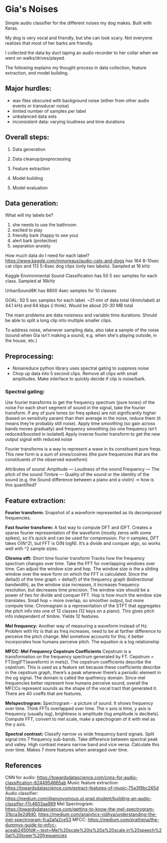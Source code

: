 # Gia's Noises
Simple audio classifier for the different noises my dog makes. Built with Keras. 

My dog is very vocal and friendly, but she can look scary. Not everyone realizes that most of her barks are friendly. 

I collected the data by duct taping an audio recorder to her collar when we went on walks/drives/played. 

The following explains my thought process in data collection, feature extraction, and model building. 

## Major hurdles: 
- wav files obscured with background noise (either from other audio events or transducer noise)
- limited number of samples per label
- unbalanced data sets 
- inconsistent data: varying loudness and time durations

## Overall steps: 
1. Data generation 

2. Data cleanup/preprocessing 

3. Feature extraction 

4. Model building 

5. Model evaluation 

## Data generation: 
What will my labels be? 
1. she needs to use the bathroom 
2. excited to play 
3. friendly bark (happy to see you) 
4. alert bark (protective) 
5. separation anxiety 


How much data do I need for each label? 
https://www.kaggle.com/mmoreaux/audio-cats-and-dogs has 164 8-10sec cat clips and 113 5-6sec dog clips (only two labels). Sampled at 16 kHz 

Kaggle Environmental Sound Classification has 50 5 sec samples for each class. Sampled at 16kHz 

UrbanSound8K has 8800 4sec samples for 10 classes

GOAL: 50 5 sec samples for each label. ~21 min of data total (4min/label) at 44.1 kHz and 64 kbps (i think). Would be about 20-30 MB total 

The main problems are data noisiness and variable time durations. Should be able to split a long clip into multiple smaller clips. 

To address noise, whenever sampling data, also take a sample of the noise (sound when Gia isn't making a sound, e.g. when she's playing outside, in the house, etc.) 

## Preprocessing: 
- Noisereduce python library uses spectral gating to suppress noise 
- Chop up data into 5 second clips. Remove all clips with small amplitudes. Make interface to quickly decide if clip is noise/bark. 

### Spectral gating: 
Use fourier transforms to get the frequency spectrum (pure tones) of the noise
For each short segment of sound in the signal, take the fourier transform. If any of pure tones (or freq spikes) are not significantly higher (based on sensitivity param) than their average in the noise, reduce them (it means they’re probably still noise). 
Apply time smoothing (so gain across bands moves gradually) and frequency smoothing (so one frequency isn’t reduced/boosted in isolated) 
Apply inverse fourier transform to get the new output signal with reduced noise 
 
Fourier transforms is a way to represent a wave in its constituent pure freqs. This new form is a sum of sines/cosines (the pure frequencies that are the constituents of the observed waveform) 

Attributes of sound: 
Amplitude — Loudness of the sound
Frequency — The pitch of the sound
Timbre — Quality of the sound or the identity of the sound (e.g. the Sound difference between a piano and a violin) → how is this quantified? 


## Feature extraction: 

**Fourier transform:** 
Snapshot of a waveform represented as its decomposed frequencies. 

**Fast fourier transform:** 
A fast way to compute DFT and iDFT. Creates a sparse fourier representation of the waveform (mostly zeros with some spikes), so it’s quick and can be used for compression. For n samples, DFT takes O(N^2), but FFT is O(N logN). It’s a divide and conquer algo, so works well with ^2 sample sizes. 

**Chroma stft:** Short time fourier transform 
Tracks how the frequency spectrum changes over time. Take the FFT for overlapping windows over time. Can adjust the window size and hop. 
The window size is the a sliding window over the wave form on which the FFT is calculated. Since the delta(t) of the time graph = delta(f) of the frequency graph (bidirectional bandwidth), as the window size increases, it increases frequency resolution, but decreases time precision. The window size should be a power of two for divide and conquer FFT. 
Hop is how much the window size translates. Small hop = more overlap, so smoother output, but more compute time. 
Chromagram is a representation of the STFT that aggregates the pitch info into one of 12 classes (12 keys on a piano). This gives pitch info independent of timbre. Yields 12 features. 

**Mel frequency:** 
Another way of measuring a waveform instead of Hz. Problem with Hz is that as freq increases, need to be at farther difference to perceive the pitch change. Mel somehow accounts for this; it better incorporates how humans perceive pitch. The equation is a log relationship 

**MFCC: Mel Frequency Cepstrum Coefficients** 
Cepstrum is a transformation on the frequency spectrum generated by FT. Cepstrum = FT(log(FT(waveform) in mels)). The cepstrum coefficients describe the cepstrum. This is used as a feature set because these coefficients describe in the cepstrum graph, there’s a peak wherever there’s a periodic element in the og signal. The domain is called the quefrency domain. Since mel frequencies better represent how humans perceive sound, overall the MFCCs represent sounds as the shape of the vocal tract that generated it. There are 40 coeffs that are features. 


**Melspectrogram:** 
Spectrogram - a picture of sound. It shows frequency over time. Think FFTs overlapped over time. The x axis is time, y axis is frequency (usually log), brightness is amplitude (log amplitude is decibels). 
Compute FFT, convert to mel scale, make a spectrogram of it with mel as the y axis. 


**Spectral contrast:**
Classify narrow vs wide frequency band signals. Split signal into 7 frequency sub-bands. Take difference between spectral peak and valley. High contrast means narrow band and vice versa. Calculate this over time. Makes 7 more features when averaged over time. 



## References 

CNN for audio: https://towardsdatascience.com/cnns-for-audio-classification-6244954665ab
Music feature extraction: https://towardsdatascience.com/extract-features-of-music-75a3f9bc265d
Audio classifier: https://medium.com/@anonyomous.ut.grad.student/building-an-audio-classifier-f7c4603aa989 
Mel Spectrogram: https://towardsdatascience.com/getting-to-know-the-mel-spectrogram-31bca3e2d9d0, https://medium.com/analytics-vidhya/understanding-the-mel-spectrogram-fca2afa2ce53 
MFCC: https://medium.com/prathena/the-dummys-guide-to-mfcc-aceab2450fd#:~:text=Mel%20scale%20is%20a%20scale,in%20speech%20at%20lower%20frequencies 






